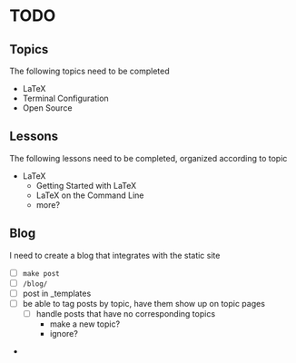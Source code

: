 # TODO

## Topics

The following topics need to be completed

- LaTeX
- Terminal Configuration
- Open Source

## Lessons

The following lessons need to be completed, organized according to topic

- LaTeX
  - Getting Started with LaTeX
  - LaTeX on the Command Line
  - more?

## Blog

I need to create a blog that integrates with the static site

- [ ] `make post`
- [ ] `/blog/`
- [ ] post in \_templates
- [ ] be able to tag posts by topic, have them show up on topic pages
  - [ ] handle posts that have no corresponding topics
    - make a new topic?
    - ignore?
- 
